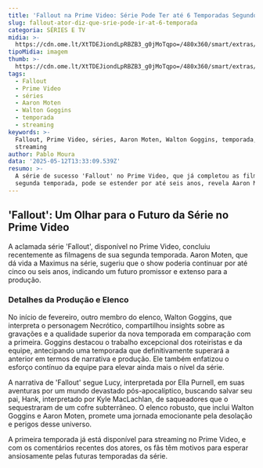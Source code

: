 ```yaml
---
title: 'Fallout na Prime Video: Série Pode Ter até 6 Temporadas Segundo Ator'
slug: fallout-ator-diz-que-srie-pode-ir-at-6-temporada
categoria: SÉRIES E TV
midia: >-
  https://cdn.ome.lt/XtTDEJiondLpRBZB3_g0jMoTqpo=/480x360/smart/extras/conteudos/omelete_THUMB_-_2025-05-12T101245.220.png
tipoMidia: imagem
thumb: >-
  https://cdn.ome.lt/XtTDEJiondLpRBZB3_g0jMoTqpo=/480x360/smart/extras/conteudos/omelete_THUMB_-_2025-05-12T101245.220.png
tags:
  - Fallout
  - Prime Video
  - séries
  - Aaron Moten
  - Walton Goggins
  - temporada
  - streaming
keywords: >-
  Fallout, Prime Video, séries, Aaron Moten, Walton Goggins, temporada,
  streaming
author: Pablo Moura
data: '2025-05-12T13:33:09.539Z'
resumo: >-
  A série de sucesso 'Fallout' no Prime Video, que já completou as filmagens da
  segunda temporada, pode se estender por até seis anos, revela Aaron Moten.
---
```


## 'Fallout': Um Olhar para o Futuro da Série no Prime Video

A aclamada série 'Fallout', disponível no Prime Video, concluiu recentemente as filmagens de sua segunda temporada. Aaron Moten, que dá vida a Maximus na série, sugeriu que o show poderia continuar por até cinco ou seis anos, indicando um futuro promissor e extenso para a produção.

### Detalhes da Produção e Elenco

No início de fevereiro, outro membro do elenco, Walton Goggins, que interpreta o personagem Necrótico, compartilhou insights sobre as gravações e a qualidade superior da nova temporada em comparação com a primeira. Goggins destacou o trabalho excepcional dos roteiristas e da equipe, antecipando uma temporada que definitivamente superará a anterior em termos de narrativa e produção. Ele também enfatizou o esforço contínuo da equipe para elevar ainda mais o nível da série.

A narrativa de 'Fallout' segue Lucy, interpretada por Ella Purnell, em suas aventuras por um mundo devastado pós-apocalíptico, buscando salvar seu pai, Hank, interpretado por Kyle MacLachlan, de saqueadores que o sequestraram de um cofre subterrâneo. O elenco robusto, que inclui Walton Goggins e Aaron Moten, promete uma jornada emocionante pela desolação e perigos desse universo.

A primeira temporada já está disponível para streaming no Prime Video, e com os comentários recentes dos atores, os fãs têm motivos para esperar ansiosamente pelas futuras temporadas da série.
